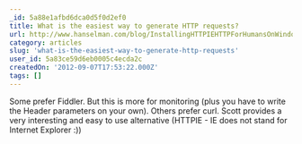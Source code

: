```yaml
---
_id: 5a88e1afbd6dca0d5f0d2ef0
title: What is the easiest way to generate HTTP requests?
url: http://www.hanselman.com/blog/InstallingHTTPIEHTTPForHumansOnWindowsGreatForASPNETWebAPIAndRESTfulJSONServices.aspx
category: articles
slug: 'what-is-the-easiest-way-to-generate-http-requests'
user_id: 5a83ce59d6eb0005c4ecda2c
createdOn: '2012-09-07T17:53:22.000Z'
tags: []
---
```


Some prefer Fiddler. But this is more for monitoring (plus you have to write the Header parameters on your own). Others prefer curl. Scott provides a very interesting and easy to use alternative (HTTPIE - IE does not stand for Internet Explorer :))
